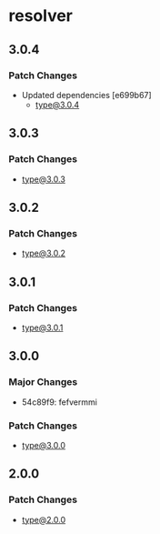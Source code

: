 # resolver

## 3.0.4

### Patch Changes

- Updated dependencies [e699b67]
  - type@3.0.4

## 3.0.3

### Patch Changes

- type@3.0.3

## 3.0.2

### Patch Changes

- type@3.0.2

## 3.0.1

### Patch Changes

- type@3.0.1

## 3.0.0

### Major Changes

- 54c89f9: fefvermmi

### Patch Changes

- type@3.0.0

## 2.0.0

### Patch Changes

- type@2.0.0
